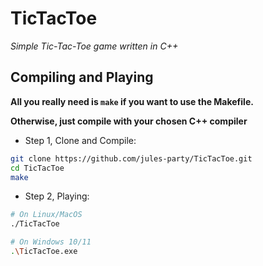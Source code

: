 # TicTacToe
*Simple Tic-Tac-Toe game written in C++*

## Compiling and Playing

**All you really need is `make` if you want to use the Makefile.**

**Otherwise, just compile with your chosen C++ compiler**

- Step 1, Clone and Compile:
```bash
git clone https://github.com/jules-party/TicTacToe.git
cd TicTacToe
make
```

- Step 2, Playing:
```bash
# On Linux/MacOS
./TicTacToe

# On Windows 10/11
.\TicTacToe.exe
```

## 